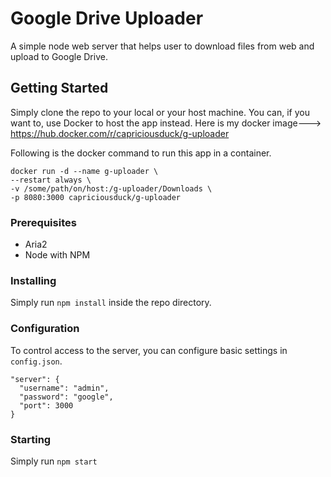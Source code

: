 # Google Drive Uploader

A simple node web server that helps user to download files from web and upload to Google Drive.

## Getting Started

Simply clone the repo to your local or your host machine. You can, if you want to, use Docker to host the app instead.
Here is my docker image---> https://hub.docker.com/r/capriciousduck/g-uploader

Following is the docker command to run this app in a container.
```
docker run -d --name g-uploader \
--restart always \
-v /some/path/on/host:/g-uploader/Downloads \
-p 8080:3000 capriciousduck/g-uploader
```
### Prerequisites

- Aria2
- Node with NPM

### Installing

Simply run `npm install` inside the repo directory.

### Configuration

To control access to the server, you can configure basic settings in `config.json`.  
```
"server": {
  "username": "admin",
  "password": "google",
  "port": 3000
}
```
### Starting 

Simply run `npm start`
